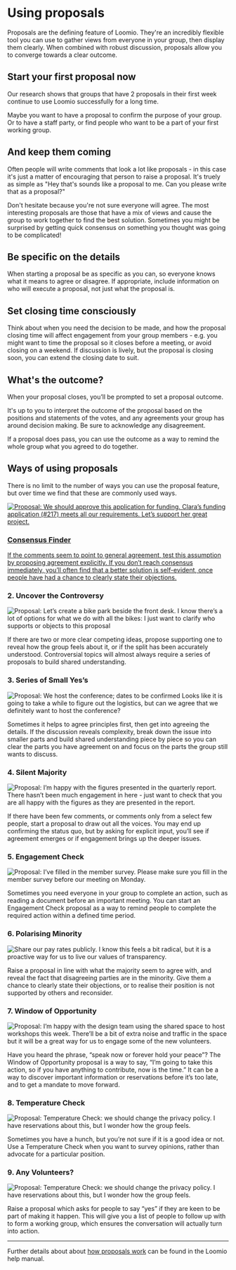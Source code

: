 # Using proposals
Proposals are the defining feature of Loomio. They're an incredibly flexible tool you can use to gather views from everyone in your group, then display them clearly. When combined with robust discussion, proposals allow you to converge towards a clear outcome.

## Start your first proposal now
Our research shows that groups that have 2 proposals in their first week continue to use Loomio successfully for a long time.

Maybe you want to have a proposal to confirm the purpose of your group. Or to have a staff party, or find people who want to be a part of your first working group.

## And keep them coming
Often people will write comments that look a lot like proposals - in this case it's just a matter of encouraging that person to raise a proposal. It's truely as simple as "Hey that's sounds like a proposal to me. Can you please write that as a proposal?"

Don't hesitate because you're not sure everyone will agree. The most interesting proposals are those that have a mix of views and cause the group to work together to find the best solution.
Sometimes you might be surprised by getting quick consensus on something you thought was going to be complicated!

## Be specific on the details

When starting a proposal be as specific as you can, so everyone knows what it means to agree or disagree. If appropriate, include information on who will execute a proposal, not just what the proposal is.

## Set closing time consciously
Think about when you need the decision to be made, and how the proposal closing time will affect engagement from your group members - e.g. you might want to time the proposal so it closes before a meeting, or avoid closing on a weekend. If discussion is lively, but the proposal is closing soon, you can extend the closing date to suit.

## What's the outcome?
When your proposal closes, you’ll be prompted to set a proposal outcome.

It's up to you to interpret the outcome of the proposal based on the positions and statements of the votes, and any agreements your group has around decision making. Be sure to acknowledge any disagreement.

If a proposal does pass, you can use the outcome as a way to remind the whole group what you agreed to do together.

## Ways of using proposals
There is no limit to the number of ways you can use the proposal feature, but over time we find that these are commonly used ways.


<a href="preparation.html">
  <div class="media-list">
    <img class="img-right img-300px" src="proposal1.png" alt="Proposal: We should approve this application for funding. Clara’s funding application (#217) meets all our requirements. Let’s support her great project.">
    <h3>Consensus Finder</h3>
    <p>If the comments seem to point to general agreement, test this assumption by proposing agreement explicitly. If you don’t reach consensus immediately, you’ll often find that a better solution is self-evident, once people have had a chance to clearly state their objections.</p>
  </div>
</a>

### 2. Uncover the Controversy
<img class="proposal-example clearfix" src="proposal2.png" alt="Proposal: Let’s create a bike park beside the front desk. I know there’s a lot of options for what we do with all the bikes: I just want to clarify who supports or objects to this proposal ">

If there are two or more clear competing ideas, propose supporting one to reveal how the group feels about it, or if the split has been accurately understood. Controversial topics will almost always require a series of proposals to build shared understanding.

### 3. Series of Small Yes’s
<img class="proposal-example clearfix" src="proposal3.png" alt="Proposal: We host the conference; dates to be confirmed Looks like it is going to take a while to figure out the logistics, but can we agree that we definitely want to host the conference?">

Sometimes it helps to agree principles first, then get into agreeing the details. If the discussion reveals complexity, break down the issue into smaller parts and build shared understanding piece by piece so you can clear the parts you have agreement on and focus on the parts the group still wants to discuss.

### 4. Silent Majority
<img class="proposal-example clearfix" src="proposal4.png" alt="Proposal: I’m happy with the figures presented in the quarterly report. There hasn’t been much engagement in here - just want to check that you are all happy with the figures as they are presented in the report.">

If there have been few comments, or comments only from a select few people, start a proposal to draw out all the voices. You may end up confirming the status quo, but by asking for explicit input, you’ll see if agreement emerges or if engagement brings up the deeper issues.

### 5. Engagement Check
<img class="proposal-example clearfix" src="proposal5.png" alt="Proposal: I’ve filled in the member survey. Please make sure you fill in the member survey before our meeting on Monday.">

Sometimes you need everyone in your group to complete an action, such as reading a document before an important meeting. You can start an Engagement Check proposal as a way to remind people to complete the required action within a defined time period.

### 6. Polarising Minority
<img class="proposal-example clearfix" src="proposal6.png" alt="Share our pay rates publicly. I know this feels a bit radical, but it is a proactive way for us to live our values of transparency.">

Raise a proposal in line with what the majority seem to agree with, and reveal the fact that disagreeing parties are in the minority. Give them a chance to clearly state their objections, or to realise their position is not supported by others and reconsider.

### 7. Window of Opportunity
<img class="proposal-example clearfix" src="proposal7.png" alt="Proposal: I’m happy with the design team using the shared space to host workshops this week. There’ll be a bit of extra noise and traffic in the space but it will be a great way for us to engage some of the new volunteers.">

Have you heard the phrase, “speak now or forever hold your peace”? The Window of Opportunity proposal is a way to say, “I’m going to take this action, so if you have anything to contribute, now is the time.” It can be a way to discover important information or reservations before it’s too late, and to get a mandate to move forward.

### 8. Temperature Check
<img class="proposal-example clearfix" src="proposal8.png" alt="Proposal: Temperature Check: we should change the privacy policy. I have reservations about this, but I wonder how the group feels.">

Sometimes you have a hunch, but you’re not sure if it is a good idea or not. Use a Temperature Check when you want to survey opinions, rather than advocate for a particular position.

### 9. Any Volunteers?
<img class="proposal-example clearfix" src="proposal9.png" alt="Proposal: Temperature Check: we should change the privacy policy. I have reservations about this, but I wonder how the group feels.">

Raise a proposal which asks for people to say “yes” if they are keen to be part of making it happen. This will give you a list of people to follow up with to form a working group, which ensures the conversation will actually turn into action.

---

Further details about about [how proposals work](https://help.loomio.org/en/proposals.html) can be found in the Loomio help manual.
